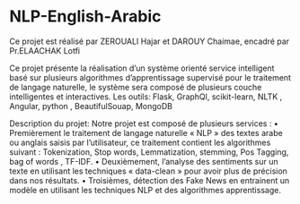 # NLP-English-Arabic
 
Ce projet est réalisé par ZEROUALI Hajar et DAROUY Chaimae, encadré par Pr.ELAACHAK Lotfi

Ce projet présente la réalisation d’un système orienté service intelligent basé sur plusieurs algorithmes d’apprentissage supervisé pour le traitement de langage naturelle, le système sera composé de plusieurs couche intelligentes et interactives. Les outils: Flask, GraphQl, scikit-learn, NLTK , Angular, python , BeautifulSouap, MongoDB

Description du projet: Notre projet est composé de plusieurs services : 
• Premièrement le traitement de langage naturelle « NLP » des textes arabe ou anglais saisis par l’utilisateur, ce traitement contient les algorithmes suivant : Tokenization, Stop words, Lemmatization, stemming, Pos Tagging, bag of words , TF-IDF. 
• Deuxièmement, l’analyse des sentiments sur un texte en utilisant les techniques « data-clean » pour avoir plus de précision dans nos résultats. 
• Troisièmes, détection des Fake News en entrainent un modèle en utilisant les techniques NLP et des algorithmes apprentissage.

